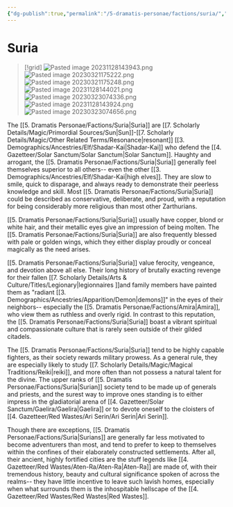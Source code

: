 ```yaml
---
{"dg-publish":true,"permalink":"/5-dramatis-personae/factions/suria/","noteIcon":""}
---
```


# Suria

>[!grid]
>![Pasted image 20231128143943.png](/img/user/x.%20Assets/Attachments/Pasted%20image%2020231128143943.png)
>![Pasted image 20230321175222.png](/img/user/x.%20Assets/Attachments/Pasted%20image%2020230321175222.png)
>![Pasted image 20230321175248.png](/img/user/x.%20Assets/Attachments/Pasted%20image%2020230321175248.png)
>![Pasted image 20231128144021.png](/img/user/x.%20Assets/Attachments/Pasted%20image%2020231128144021.png)
![Pasted image 20230323074336.png](/img/user/x.%20Assets/Attachments/Pasted%20image%2020230323074336.png)
>![Pasted image 20231128143924.png](/img/user/x.%20Assets/Attachments/Pasted%20image%2020231128143924.png)
![Pasted image 20230323074656.png](/img/user/x.%20Assets/Attachments/Pasted%20image%2020230323074656.png)

The [[5. Dramatis Personae/Factions/Suria\|Suria]] are [[7. Scholarly Details/Magic/Primordial Sources/Sun\|Sun]]-[[7. Scholarly Details/Magic/Other Related Terms/Resonance\|resonant]] [[3. Demographics/Ancestries/Elf/Shadar-Kai\|Shadar-Kai]] who defend the [[4. Gazetteer/Solar Sanctum/Solar Sanctum\|Solar Sanctum]]. Haughty and arrogant, the [[5. Dramatis Personae/Factions/Suria\|Suria]] generally feel themselves superior to all others-- even the other [[3. Demographics/Ancestries/Elf/Shadar-Kai\|high elves]]. They are slow to smile, quick to disparage, and always ready to demonstrate their peerless knowledge and skill. Most [[5. Dramatis Personae/Factions/Suria\|Suria]] could be described as conservative, deliberate, and proud, with a reputation for being considerably more religious than most other Zarthurians.

[[5. Dramatis Personae/Factions/Suria\|Suria]] usually have copper, blond or white hair, and their metallic eyes give an impression of being molten. The [[5. Dramatis Personae/Factions/Suria\|Suria]] are also frequently blessed with pale or golden wings, which they either display proudly or conceal magically as the need arises. 

[[5. Dramatis Personae/Factions/Suria\|Suria]] value ferocity, vengeance, and devotion above all else. Their long history of brutally exacting revenge for their fallen [[7. Scholarly Details/Arts & Culture/Titles/Legionary\|legionnaires ]]and family members have painted them as "radiant [[3. Demographics/Ancestries/Apparition/Demon\|demons]]" in the eyes of their neighbors-- especially the [[5. Dramatis Personae/Factions/Amira\|Amira]], who view them as ruthless and overly rigid. In contrast to this reputation, the [[5. Dramatis Personae/Factions/Suria\|Suria]] boast a vibrant spiritual and compassionate culture that is rarely seen outside of their gilded citadels. 

The [[5. Dramatis Personae/Factions/Suria\|Suria]] tend to be highly capable fighters, as their society rewards military prowess. As a general rule, they are especially likely to study [[7. Scholarly Details/Magic/Magical Traditions/Reiki\|reiki]], and more often than not possess a natural talent for the divine. The upper ranks of [[5. Dramatis Personae/Factions/Suria\|Surian]] society tend to be made up of generals and priests, and the surest way to improve ones standing is to either impress in the gladiatorial arena of [[4. Gazetteer/Solar Sanctum/Gaelira/Gaelira\|Gaelira]] or to devote oneself to the cloisters of [[4. Gazetteer/Red Wastes/Ari Serin/Ari Serin\|Ari Serin]].

Though there are exceptions, [[5. Dramatis Personae/Factions/Suria\|Surians]] are generally far less motivated to become adventurers than most, and tend to prefer to keep to themselves within the confines of their elaborately constructed settlements. After all, their ancient, highly fortified cities are the stuff legends like [[4. Gazetteer/Red Wastes/Aten-Ra/Aten-Ra\|Aten-Ra]] are made of, with their tremendous history, beauty and cultural significance spoken of across the realms-- they have little incentive to leave such lavish homes, especially when what surrounds them is the inhospitable hellscape of the [[4. Gazetteer/Red Wastes/Red Wastes\|Red Wastes]]. 


